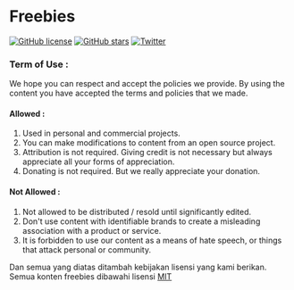 # Freebies

[![GitHub license](https://img.shields.io/github/license/dezuhan/freebies?style=social)](https://github.com/dezuhan/freebies/blob/stable/LICENSE)
[![GitHub stars](https://img.shields.io/github/stars/dezuhan/freebies?style=social)](https://github.com/dezuhan/freebies/stargazers)
[![Twitter](https://img.shields.io/twitter/url?style=social)](https://twitter.com/intent/tweet?text=Wow:&url=https%3A%2F%2Fgithub.com%2Fdezuhan%2Ffreebies)

### Term of Use :

We hope you can respect and accept the policies we provide. By using the content you have accepted the terms and policies that we made.

#### Allowed :
1. Used in personal and commercial projects.
2. You can make modifications to content from an open source project.
3. Attribution is not required. Giving credit is not necessary but always appreciate all your forms of appreciation.
4. Donating is not required. But we really appreciate your donation.

#### Not Allowed :
1. Not allowed to be distributed / resold until significantly edited.
2. Don't use content with identifiable brands to create a misleading association with a product or service.
3. It is forbidden to use our content as a means of hate speech, or things that attack personal or community.

Dan semua yang diatas ditambah kebijakan lisensi yang kami berikan. Semua konten freebies dibawahi lisensi [MIT](https://github.com/dezuhan/freebies/blob/stable/LICENSE)
